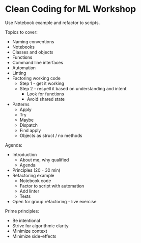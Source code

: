 # Clean Coding for ML Workshop

Use Notebook example and refactor to scripts.

Topics to cover:

- Naming conventions
- Notebooks
- Classes and objects
- Functions
- Command line interfaces
- Automation
- Linting
- Factoring working code
  - Step 1 - get it working
  - Step 2 - respell it based on understanding and intent
    - Look for functions
    - Avoid shared state
- Patterns
  - Apply
  - Try
  - Maybe
  - Dispatch
  - Find apply
  - Objects as struct / no methods

Agenda:

- Introduction
  - About me, why qualified
  - Agenda
- Principles (20 - 30 min)
- Refactoring example
  - Notebook code
  - Factor to script with automation
  - Add linter
  - Tests
- Open for group refactoring - live exercise

Prime principles:

- Be intentional
- Strive for algorithmic clarity
- Minimize context
- Minimize side-effects
